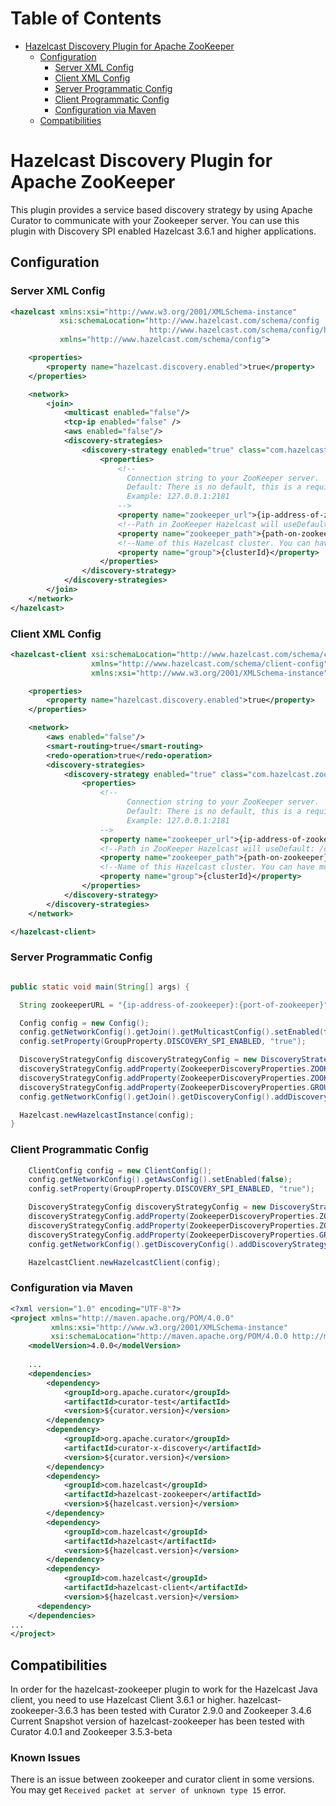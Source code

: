 # Table of Contents

* [Hazelcast Discovery Plugin for Apache ZooKeeper](#hazelcast-discovery-plugin-for-apache-zooKeeper)
  * [Configuration](#configuration)
    * [Server XML Config](#server-xml-config)
    * [Client XML Config](#client-xml-config)
    * [Server Programmatic Config](#server-programmatic-config)
    * [Client Programmatic Config](#client-programmatic-config)
    * [Configuration via Maven](#configuration-via-maven)
  * [Compatibilities](#compatibilities)


# Hazelcast Discovery Plugin for Apache ZooKeeper

This plugin provides a service based discovery strategy by using Apache Curator to communicate with your Zookeeper server. You can use this plugin with Discovery SPI enabled Hazelcast 3.6.1 and higher  applications.

## Configuration

### Server XML Config  

```xml
<hazelcast xmlns:xsi="http://www.w3.org/2001/XMLSchema-instance"
           xsi:schemaLocation="http://www.hazelcast.com/schema/config
                               http://www.hazelcast.com/schema/config/hazelcast-config-3.6.xsd"
           xmlns="http://www.hazelcast.com/schema/config">

    <properties>
        <property name="hazelcast.discovery.enabled">true</property>
    </properties>

    <network>
        <join>
            <multicast enabled="false"/>
            <tcp-ip enabled="false" />
            <aws enabled="false"/>
            <discovery-strategies>
                <discovery-strategy enabled="true" class="com.hazelcast.zookeeper.ZookeeperDiscoveryStrategy">
                    <properties>
                        <!--
                          Connection string to your ZooKeeper server.
                          Default: There is no default, this is a required property.
                          Example: 127.0.0.1:2181
                        -->
                        <property name="zookeeper_url">{ip-address-of-zookeeper}:{port-of-zookeeper}</property>
                        <!--Path in ZooKeeper Hazelcast will useDefault: /discovery/hazelcast -->
                        <property name="zookeeper_path">{path-on-zookeeper}</property>
                        <!--Name of this Hazelcast cluster. You can have multiple distinct clusters to use the same ZooKeeper installation.-->
                        <property name="group">{clusterId}</property>
                    </properties>
                </discovery-strategy>
            </discovery-strategies>
        </join>
    </network>
</hazelcast>
```

### Client XML Config

```xml
<hazelcast-client xsi:schemaLocation="http://www.hazelcast.com/schema/client-config hazelcast-client-config-3.6.xsd"
                  xmlns="http://www.hazelcast.com/schema/client-config"
                  xmlns:xsi="http://www.w3.org/2001/XMLSchema-instance">

    <properties>
        <property name="hazelcast.discovery.enabled">true</property>
    </properties>

    <network>
        <aws enabled="false"/>
        <smart-routing>true</smart-routing>
        <redo-operation>true</redo-operation>
        <discovery-strategies>
            <discovery-strategy enabled="true" class="com.hazelcast.zookeeper.ZookeeperDiscoveryStrategy">
                <properties>
                    <!--
                          Connection string to your ZooKeeper server.
                          Default: There is no default, this is a required property.
                          Example: 127.0.0.1:2181
                    -->
                    <property name="zookeeper_url">{ip-address-of-zookeeper}:{port-of-zookeeper}</property>
                    <!--Path in ZooKeeper Hazelcast will useDefault: /discovery/hazelcast -->
                    <property name="zookeeper_path">{path-on-zookeeper}</property>
                    <!--Name of this Hazelcast cluster. You can have multiple distinct clusters to use the same ZooKeeper installation.-->
                    <property name="group">{clusterId}</property>
                </properties>
            </discovery-strategy>
        </discovery-strategies>
    </network>

</hazelcast-client>
```
### Server Programmatic Config

```java

public static void main(String[] args) {

  String zookeeperURL = "{ip-address-of-zookeeper}:{port-of-zookeeper}";

  Config config = new Config();
  config.getNetworkConfig().getJoin().getMulticastConfig().setEnabled(false);
  config.setProperty(GroupProperty.DISCOVERY_SPI_ENABLED, "true");

  DiscoveryStrategyConfig discoveryStrategyConfig = new DiscoveryStrategyConfig(new ZookeeperDiscoveryStrategyFactory());
  discoveryStrategyConfig.addProperty(ZookeeperDiscoveryProperties.ZOOKEEPER_URL.key(), "{ip-address-of-zookeeper}:{port-of-zookeeper}");
  discoveryStrategyConfig.addProperty(ZookeeperDiscoveryProperties.ZOOKEEPER_PATH.key(), "{path-on-zookeeper}");
  discoveryStrategyConfig.addProperty(ZookeeperDiscoveryProperties.GROUP.key(), "{clusterId}");
  config.getNetworkConfig().getJoin().getDiscoveryConfig().addDiscoveryStrategyConfig(discoveryStrategyConfig);

  Hazelcast.newHazelcastInstance(config);
}
```

### Client Programmatic Config

```java
    ClientConfig config = new ClientConfig();
    config.getNetworkConfig().getAwsConfig().setEnabled(false);
    config.setProperty(GroupProperty.DISCOVERY_SPI_ENABLED, "true");

    DiscoveryStrategyConfig discoveryStrategyConfig = new DiscoveryStrategyConfig(new ZookeeperDiscoveryStrategyFactory());
    discoveryStrategyConfig.addProperty(ZookeeperDiscoveryProperties.ZOOKEEPER_URL.key(), "{ip-address-of-zookeeper}:{port-of-zookeeper}");
    discoveryStrategyConfig.addProperty(ZookeeperDiscoveryProperties.ZOOKEEPER_PATH.key(), "{path-on-zookeeper}");
    discoveryStrategyConfig.addProperty(ZookeeperDiscoveryProperties.GROUP.key(), "{clusterId}");
    config.getNetworkConfig().getDiscoveryConfig().addDiscoveryStrategyConfig(discoveryStrategyConfig);

    HazelcastClient.newHazelcastClient(config);

```
### Configuration via Maven

```xml
<?xml version="1.0" encoding="UTF-8"?>
<project xmlns="http://maven.apache.org/POM/4.0.0"
         xmlns:xsi="http://www.w3.org/2001/XMLSchema-instance"
         xsi:schemaLocation="http://maven.apache.org/POM/4.0.0 http://maven.apache.org/xsd/maven-4.0.0.xsd">
    <modelVersion>4.0.0</modelVersion>
      
    ...  
    <dependencies>
        <dependency>
            <groupId>org.apache.curator</groupId>
            <artifactId>curator-test</artifactId>
            <version>${curator.version}</version>
        </dependency>
        <dependency>
            <groupId>org.apache.curator</groupId>
            <artifactId>curator-x-discovery</artifactId>
            <version>${curator.version}</version>
        </dependency>
        <dependency>
            <groupId>com.hazelcast</groupId>
            <artifactId>hazelcast-zookeeper</artifactId>
            <version>${hazelcast.version}</version>
        </dependency>
        <dependency>
            <groupId>com.hazelcast</groupId>
            <artifactId>hazelcast</artifactId>
            <version>${hazelcast.version}</version>
        </dependency>
        <dependency>
            <groupId>com.hazelcast</groupId>
            <artifactId>hazelcast-client</artifactId>
            <version>${hazelcast.version}</version>
      <dependency>
    </dependencies>
...
</project>
```

## Compatibilities

In order for the hazelcast-zookeeper plugin to work for the Hazelcast Java client, you need to use Hazelcast Client 3.6.1 or higher.
hazelcast-zookeeper-3.6.3 has been tested with Curator 2.9.0 and Zookeeper 3.4.6
Current Snapshot version of hazelcast-zookeeper has been tested with Curator 4.0.1 and Zookeeper 3.5.3-beta

### Known Issues
There is an issue between zookeeper and curator client in some versions. You may get `Received packet at server of unknown type 15` error.
